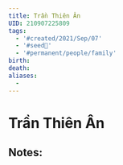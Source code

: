 ```yaml
---
title: Trần Thiên Ân
UID: 210907225809
tags:
  - '#created/2021/Sep/07'
  - '#seed🥜'
  - '#permanent/people/family'
birth: 
death: 
aliases:
  - 
---
```

# Trần Thiên Ân

## Notes:

